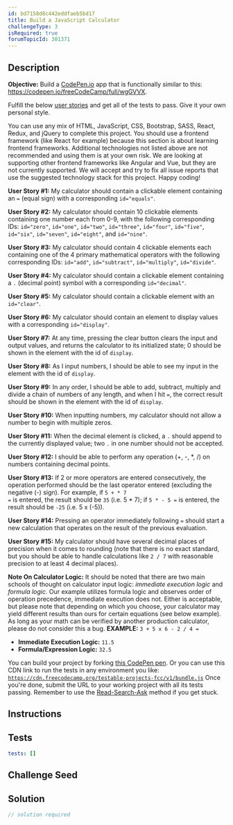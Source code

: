 ```yaml
---
id: bd7158d8c442eddfaeb5bd17
title: Build a JavaScript Calculator
challengeType: 3
isRequired: true
forumTopicId: 301371
---
```


## Description
<section id='description'>
<strong>Objective:</strong> Build a <a href='https://codepen.io' target='_blank'>CodePen.io</a> app that is functionally similar to this: <a href='https://codepen.io/freeCodeCamp/full/wgGVVX' target='_blank'>https://codepen.io/freeCodeCamp/full/wgGVVX</a>.


Fulfill the below <a href='https://en.wikipedia.org/wiki/User_story' target='_blank'>user stories</a> and get all of the tests to pass. Give it your own personal style.


You can use any mix of HTML, JavaScript, CSS, Bootstrap, SASS, React, Redux, and jQuery to complete this project. You should use a frontend framework (like React for example) because this section is about learning frontend frameworks. Additional technologies not listed above are not recommended and using them is at your own risk. We are looking at supporting other frontend frameworks like Angular and Vue, but they are not currently supported. We will accept and try to fix all issue reports that use the suggested technology stack for this project. Happy coding!


<strong>User Story #1:</strong> My calculator should contain a clickable element containing an <code>=</code> (equal sign) with a corresponding <code>id="equals"</code>.


<strong>User Story #2:</strong> My calculator should contain 10 clickable elements containing one number each from 0-9, with the following corresponding IDs: <code>id="zero"</code>, <code>id="one"</code>, <code>id="two"</code>, <code>id="three"</code>, <code>id="four"</code>, <code>id="five"</code>, <code>id="six"</code>, <code>id="seven"</code>, <code>id="eight"</code>, and <code>id="nine"</code>.


<strong>User Story #3:</strong> My calculator should contain 4 clickable elements each containing one of the 4 primary mathematical operators with the following corresponding IDs: <code>id="add"</code>, <code>id="subtract"</code>, <code>id="multiply"</code>, <code>id="divide"</code>.


<strong>User Story #4:</strong> My calculator should contain a clickable element containing a <code>.</code> (decimal point) symbol with a corresponding <code>id="decimal"</code>.


<strong>User Story #5:</strong> My calculator should contain a clickable element with an <code>id="clear"</code>.


<strong>User Story #6:</strong> My calculator should contain an element to display values with a corresponding <code>id="display"</code>.


<strong>User Story #7:</strong> At any time, pressing the clear button clears the input and output values, and returns the calculator to its initialized state; 0 should be shown in the element with the id of <code>display</code>.


<strong>User Story #8:</strong> As I input numbers, I should be able to see my input in the element with the id of <code>display</code>.


<strong>User Story #9:</strong> In any order, I should be able to add, subtract, multiply and divide a chain of numbers of any length, and when I hit <code>=</code>, the correct result should be shown in the element with the id of <code>display</code>.


<strong>User Story #10:</strong> When inputting numbers, my calculator should not allow a number to begin with multiple zeros.


<strong>User Story #11:</strong> When the decimal element is clicked, a <code>.</code> should append to the currently displayed value; two <code>.</code> in one number should not be accepted.


<strong>User Story #12:</strong> I should be able to perform any operation (+, -, *, /) on numbers containing decimal points.


<strong>User Story #13:</strong> If 2 or more operators are entered consecutively, the operation performed should be the last operator entered (excluding the negative (-) sign). For example, if <code>5 + * 7 =</code> is entered, the result should be <code>35</code> (i.e. 5 * 7); if <code>5 * - 5 =</code> is entered, the result should be <code>-25</code> (i.e. 5 x (-5)).


<strong>User Story #14:</strong> Pressing an operator immediately following <code>=</code> should start a new calculation that operates on the result of the previous evaluation.


<strong>User Story #15:</strong> My calculator should have several decimal places of precision when it comes to rounding (note that there is no exact standard, but you should be able to handle calculations like <code>2 / 7</code> with reasonable precision to at least 4 decimal places).


<strong>Note On Calculator Logic:</strong> It should be noted that there are two main schools of thought on calculator input logic: <dfn>immediate execution logic</dfn> and <dfn>formula logic</dfn>. Our example utilizes formula logic and observes order of operation precedence, immediate execution does not. Either is acceptable, but please note that depending on which you choose, your calculator may yield different results than ours for certain equations (see below example). As long as your math can be verified by another production calculator, please do not consider this a bug.
<strong>EXAMPLE:</strong> <code>3 + 5 x 6 - 2 / 4 =</code><br><ul><li><strong>Immediate Execution Logic:</strong> <code>11.5</code></li><li><strong>Formula/Expression Logic:</strong> <code>32.5</code></li></ul>


You can build your project by forking <a href='http://codepen.io/freeCodeCamp/pen/MJjpwO' target='_blank'>this CodePen pen</a>. Or you can use this CDN link to run the tests in any environment you like: <code>https://cdn.freecodecamp.org/testable-projects-fcc/v1/bundle.js</code>
Once you're done, submit the URL to your working project with all its tests passing.
Remember to use the <a href='https://www.freecodecamp.org/forum/t/how-to-get-help-when-you-are-stuck-coding/19514' target='_blank'>Read-Search-Ask</a> method if you get stuck.
</section>

## Instructions
<section id='instructions'>

</section>

## Tests
<section id='tests'>

```yml
tests: []

```

</section>

## Challenge Seed
<section id='challengeSeed'>

</section>

## Solution
<section id='solution'>

```js
// solution required
```

</section>
